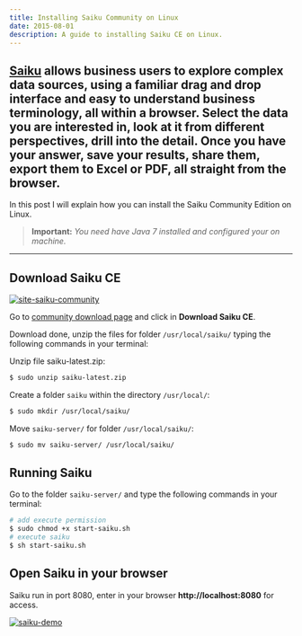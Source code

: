 ```yaml
---
title: Installing Saiku Community on Linux
date: 2015-08-01
description: A guide to installing Saiku CE on Linux.
---
```


## [Saiku](http://www.meteorite.bi/products/saiku) allows business users to explore complex data sources, using a familiar drag and drop interface and easy to understand business terminology, all within a browser. Select the data you are interested in, look at it from different perspectives, drill into the detail. Once you have your answer, save your results, share them, export them to Excel or PDF, all straight from the browser.

In this post I will explain how you can install the Saiku Community Edition on Linux.

> **Important:** *You need have Java 7 installed and configured your on machine.*

***

## Download Saiku CE

[![site-saiku-community](https://raw.githubusercontent.com/brenopolanski/brenopolanski.github.io/master/assets/images/posts/site-saiku-community.png)](http://community.meteorite.bi)

Go to [community download page](http://community.meteorite.bi) and click in **Download Saiku CE**.

Download done, unzip the files for folder `/usr/local/saiku/` typing the following commands in your terminal:

Unzip file saiku-latest.zip:

```sh
$ sudo unzip saiku-latest.zip
```

Create a folder `saiku` within the directory `/usr/local/`:

```sh
$ sudo mkdir /usr/local/saiku/
```

Move `saiku-server/` for folder `/usr/local/saiku/`:

```sh
$ sudo mv saiku-server/ /usr/local/saiku/
```

## Running Saiku

Go to the folder `saiku-server/` and type the following commands in your terminal:

```sh
# add execute permission
$ sudo chmod +x start-saiku.sh
# execute saiku
$ sh start-saiku.sh
```

## Open Saiku in your browser

Saiku run in port 8080, enter in your browser **http://localhost:8080** for access.

[![saiku-demo](http://www.meteorite.bi/images/chart1.jpg)](http://www2.meteorite.bi/saiku-demo/)
